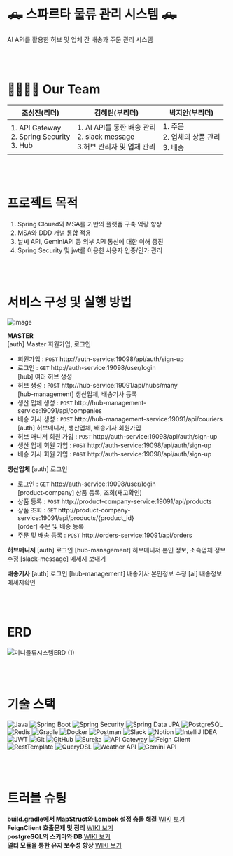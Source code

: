 # 🛻 스파르타 물류 관리 시스템 🛻
AI API를 활용한 허브 및 업체 간 배송과 주문 관리 시스템

<br>
<br>

# 👨‍👩‍👧‍👦 Our Team
| 조성진(리더)   | 김혜린(부리더)   | 박지안(부리더)   |
|--------|--------|----------|
| 1. API Gateway <br> 2. Spring Security <br> 3. Hub| 1. AI API를 통한 배송 관리 <br> 2. slack message <br> 3.허브 관리자 및 업체 관리  | 1. 주문 <br> 2. 업체의 상품 관리 <br> 3. 배송      |

<br>
<br>


# 프로젝트 목적
1. Spring Cloued와 MSA를 기반의 플랫폼 구축 역량 향상  
2. MSA와 DDD 개념 통합 적용  
3. 날씨 API, GeminiAPI 등 외부 API 통신에 대한 이해 증진  
4. Spring Security 및 jwt를 이용한 사용자 인증/인가 관리  

<br>
<br>


# 서비스 구성 및 실행 방법  
![image](https://github.com/user-attachments/assets/21f5fe86-2e12-4ab6-bbda-77059b155964)  

**MASTER**  
[auth] Master 회원가입, 로그인    
- 회원가입 : `POST` http://auth-service:19098/api/auth/sign-up  
- 로그인 : `GET` http://auth-service:19098/user/login  
[hub] 여러 허브 생성  
- 허브 생성 : `POST` http://hub-service:19091/api/hubs/many  
[hub-management] 생산업체, 배송기사 등록  
- 생산 업체 생성 : `POST` http://hub-management-service:19091/api/companies  
- 배송 기사 생성 : `POST` http://hub-management-service:19091/api/couriers  
[auth] 허브매니저, 생산업체, 배송기사 회원가입  
- 허브 매니저 회원 가입 : `POST` http://auth-service:19098/api/auth/sign-up  
- 생산 업체 회원 가입 : `POST` http://auth-service:19098/api/auth/sign-up  
- 배송 기사 회원 가입 : `POST` http://auth-service:19098/api/auth/sign-up  

**생산업체**
[auth] 로그인  
- 로그인 : `GET` http://auth-service:19098/user/login  
[product-company] 상품 등록, 조회(재고확인)  
- 상품 등록 : `POST` http://product-company-service:19091/api/products  
- 상품 조회 : `GET` http://product-company-service:19091/api/products/{product_id}  
[order] 주문 및 배송 등록
- 주문 및 배송 등록 : `POST` http://orders-service:19091/api/orders  
  
**허브매니저**
[auth] 로그인
[hub-management] 허브매니저 본인 정보, 소속업체 정보 수정
[slack-message] 메세지 보내기

**배송기사**
[auth] 로그인
[hub-management] 배송기사 본인정보 수정
[ai] 배송정보 메세지확인


<br>
<br>

# ERD   
![미니물류시스템ERD (1)](https://github.com/user-attachments/assets/e41f4863-4f94-4dc5-9682-068ab540acd3)  

  
 
<br>
<br>


# 기술 스택 

![Java](https://img.shields.io/badge/Java-%23ED8B00.svg?style=for-the-badge&logo=openjdk&logoColor=white)
![Spring Boot](https://img.shields.io/badge/Spring%20Boot-%236DB33F.svg?style=for-the-badge&logo=spring-boot&logoColor=white)
![Spring Security](https://img.shields.io/badge/Spring%20Security-%236DB33F.svg?style=for-the-badge&logo=spring-security&logoColor=white)
![Spring Data JPA](https://img.shields.io/badge/Spring%20Data%20JPA-%236DB33F.svg?style=for-the-badge)
![PostgreSQL](https://img.shields.io/badge/PostgreSQL-%23316192.svg?style=for-the-badge&logo=postgreSQL&logoColor=white)
![Redis](https://img.shields.io/badge/Redis-%23DD0031.svg?style=for-the-badge&logo=redis&logoColor=white)
![Gradle](https://img.shields.io/badge/Gradle-02303A.svg?style=for-the-badge&logo=gradle&logoColor=white)
![Docker](https://img.shields.io/badge/Docker-%230db7ed.svg?style=for-the-badge&logo=docker&logoColor=white)
![Postman](https://img.shields.io/badge/Postman-FF6C37?style=for-the-badge&logo=postman&logoColor=white)
![Slack](https://img.shields.io/badge/Slack-4A154B?style=for-the-badge&logo=slack&logoColor=white)
![Notion](https://img.shields.io/badge/Notion-%23000000.svg?style=for-the-badge&logo=notion&logoColor=white)
![IntelliJ IDEA](https://img.shields.io/badge/IntelliJ%20IDEA-000000.svg?style=for-the-badge&logo=intellij-idea&logoColor=white)
![JWT](https://img.shields.io/badge/JWT-black?style=for-the-badge&logo=JSON%20web%20tokens)
![Git](https://img.shields.io/badge/Git-%23F05033.svg?style=for-the-badge&logo=git&logoColor=white)
![GitHub](https://img.shields.io/badge/GitHub-%23121011.svg?style=for-the-badge&logo=github&logoColor=white)
![Eureka](https://img.shields.io/badge/Eureka-4A154B?style=for-the-badge)
![API Gateway](https://img.shields.io/badge/API%20Gateway-FF6C37?style=for-the-badge)
![Feign Client](https://img.shields.io/badge/Feign%20Client-6DB33F?style=for-the-badge)
![RestTemplate](https://img.shields.io/badge/RestTemplate-02303A?style=for-the-badge)
![QueryDSL](https://img.shields.io/badge/QueryDSL-000000?style=for-the-badge)
![Weather API](https://img.shields.io/badge/Weather%20API-1E90FF?style=for-the-badge)
![Gemini API](https://img.shields.io/badge/Gemini%20API-8A2BE2?style=for-the-badge)

<br>
<br>


# 트러블 슈팅 
**build.gradle에서 MapStruct와 Lombok 설정 충돌 해결** [WIKI 보기](https://github.com/choose-name-quickly/logistics-proto-msa/wiki/%5BTrouble-Shooting%5D-build.gradle%EC%97%90%EC%84%9C-MapStruct%EC%99%80-Lombok-%EC%84%A4%EC%A0%95-%EC%B6%A9%EB%8F%8C-%ED%95%B4%EA%B2%B0)  
**FeignClient 호출문제 및 정리** [WIKI 보기](https://github.com/choose-name-quickly/logistics-proto-msa/wiki/%5BTrouble-Shooting%5D-FeignClient-%ED%98%B8%EC%B6%9C%EB%AC%B8%EC%A0%9C-%EB%B0%8F-%EC%A0%95%EB%A6%AC)  
**postgreSQL의 스키마와 DB** [WIKI 보기](https://github.com/choose-name-quickly/logistics-proto-msa/wiki/%5BTrouble-Shooting%5D-postgreSQL%EC%9D%98-%EC%8A%A4%ED%82%A4%EB%A7%88%EC%99%80-DB)  
**멀티 모듈을 통한 유지 보수성 향상** [WIKI 보기](https://github.com/choose-name-quickly/logistics-proto-msa/wiki/%5BTrouble-Shooting%5D-%EB%A9%80%ED%8B%B0-%EB%AA%A8%EB%93%88%EC%9D%84-%ED%86%B5%ED%95%9C-%EC%9C%A0%EC%A7%80-%EB%B3%B4%EC%88%98%EC%84%B1-%ED%96%A5%EC%83%81)  

<br>
<br>
<br> 
<br>
 
